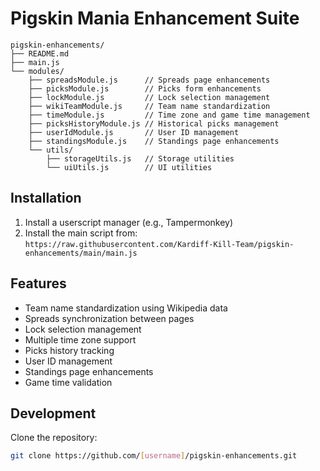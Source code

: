 # Pigskin Mania Enhancement Suite

```
pigskin-enhancements/
├── README.md
├── main.js
└── modules/
    ├── spreadsModule.js      // Spreads page enhancements
    ├── picksModule.js        // Picks form enhancements
    ├── lockModule.js         // Lock selection management
    ├── wikiTeamModule.js     // Team name standardization
    ├── timeModule.js         // Time zone and game time management
    ├── picksHistoryModule.js // Historical picks management
    ├── userIdModule.js       // User ID management
    ├── standingsModule.js    // Standings page enhancements
    └── utils/
        ├── storageUtils.js   // Storage utilities
        └── uiUtils.js        // UI utilities
```

## Installation

1. Install a userscript manager (e.g., Tampermonkey)
2. Install the main script from: `https://raw.githubusercontent.com/Kardiff-Kill-Team/pigskin-enhancements/main/main.js`



## Features

- Team name standardization using Wikipedia data
- Spreads synchronization between pages
- Lock selection management
- Multiple time zone support
- Picks history tracking
- User ID management
- Standings page enhancements
- Game time validation

## Development

Clone the repository:
```bash
git clone https://github.com/[username]/pigskin-enhancements.git
```
